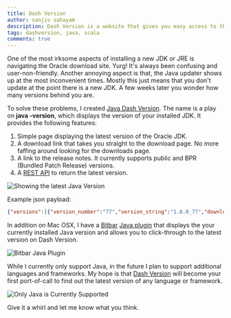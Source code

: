 ```yaml
---
title: Dash Version
author: sanjiv sahayam
description: Dash Version is a website that gives you easy access to the latest versions of your language or framework.
tags: dashversion, java, scala
comments: true
---
```


One of the most irksome aspects of installing a new JDK or JRE is navigating the Oracle download site. Yurg! It's always been confusing and user-non-friendly. Another annoying aspect is that, the Java updater shows up at the most inconvenient times. Mostly this just means that you don't update at the point there is a new JDK. A few weeks later you wonder how many versions behind you are.

To solve these problems, I created [Java Dash Version](http://java.dashversion.com). The name is a play on __java -version__, which displays the version of your installed JDK. It provides the following features:

1. Simple page displaying the latest version of the Oracle JDK.
1. A download link that takes you straight to the download page. No more faffing around looking for the downloads page.
1. A link to the release notes. It currently supports public and BPR (Bundled Patch Release) versions.
1. A [REST API](http://java.dashversion.com/api) to return the latest version.

![Showing the latest Java Version](/images/java-dash-version-com.png)

Example json payload:

```{.json .scrollx}
{"versions":[{"version_number":"77","version_string":"1.8.0_77","download_url":"http://www.oracle.com/technetwork/java/javase/downloads/jdk8-downloads-2133151.html"}]}
```

In addition on Mac OSX, I have a [Bitbar](https://getbitbar.com) [Java plugin](https://getbitbar.com/plugins/Dev/Java/java_version.12h.py) that displays the your  currently installed Java version and allows you to click-through to the latest version on Dash Version.

![Bitbar Java Plugin](/images/bitbar-java-dash-version-plugin.jpg)

While I currently only support Java, in the future I plan to support additional languages and frameworks. My hope is that [Dash Version](http://java.dashversion.com) will become your first port-of-call to find out the latest version of any language or framework.

![Only Java is Currently Supported](/images/dash-version-com.png)

Give it a whirl and let me know what you think.